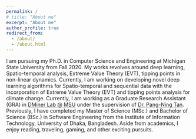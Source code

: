```yaml
---
permalink: /
# title: "About me"
excerpt: "About me"
author_profile: true
redirect_from: 
  - /about/
  - /about.html
---
```



I am pursuing my Ph.D. in Computer Science and Engineering at Michigan State University from Fall 2020. My works revolves around deep learning, Spatio-temporal analysis, Extreme Value Theory (EVT), tipping points in non-linear dynamics. Currently, I am working on developing novel deep learning algorithms for Spatio-temporal and sequential data with the incorporation of Extreme Value Theory (EVT) and tipping points analysis for climate change. Currently, I am working as a Graduate Research Assistant (GRA) in [DMiner Lab @ MSU](https://www.egr.msu.edu/~ptan/dminer/) under the supervision of [Dr. Pang-Ning Tan](https://www.cse.msu.edu/~ptan/). Previously, I have completed my Master of Science (MSc.) and Bachelor of Science (BSc.) in Software Engineering from the Institute of Information Technology, University of Dhaka, Bangladesh. Aside from academics, I enjoy reading, traveling, gaming, and other exciting pursuits.

  